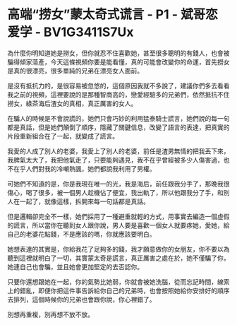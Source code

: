 # 高端“捞女”蒙太奇式谎言 - P1 - 斌哥恋爱学 - BV1G3411S7Ux

為什麼你明知道她是撈女，但你就忍不住喜歡她，甚至很多聰明的有錢人，也會被騙得傾家蕩產，今天這條視頻你要是能看懂，真的可能會改變你的命運，首先撈女是真的很漂亮，很多單純的兄弟在漂亮女人面前。

是沒有抵抗力的，是很容易被忽悠的，這個原因我就不多說了，建議你們多去看看我之前的視頻，這裡要說的是那種智商高的，戀愛經驗多的兄弟們，依然抵抗不住撈女，綠茶海后渣女的真相，真正厲害的女人。

在騙人的時候是不會說謊的，她們只會巧妙的利用猛泰騎士謊言，她們說的每一句都是真話，但是她們顛倒了順序，隱藏了關鍵信息，改變了語言的表達，把真實的片段重新組合在了一起，就變成了謊言。

我愛的人成了別人的老婆，我愛上了別人的老婆，前任是渣男無情的把我丟下來，我脾氣太大了，我把他氣走了，只要能夠遇見，我不在乎曾經被多少人傷害過，也不在乎人們對我的冷嘲熱諷，她們都說我利用了男權。

可她們不知道的是，你是我現在唯一的光，我是海后，前任跟我分手了，那晚我很傷心，喝了很多，被一個男人趁機佔了便宜，我出軌了，所以他跟我分了手，和別人在一起了，就像這樣，拆開來每一句話都是真話。

但是邏輯卻完全不一樣，她們採用了一種避重就輕的方式，用事實去編造一個虛假的謊言，所以當你在聽到女人跟你說，男人要是喜歡一個女人就要疼她，愛她，給自己的老婆花點錢，不是應該的嗎，你就應該要明白。

她想表達的其實是，你給我花了足夠多的錢，我才願意做你的女朋友，你不要以為聽到這裡就明白了一切，其實蒙太奇是謊言，真正厲害之處在於，她不僅騙了你，她連自己也會騙，並且她會更加堅定的去否認你。

只要你還想跟她在一起，你的氣勢比她弱，你就會被她洗腦，從而忘記時間，線索上的錯亂，即便你把這件事告訴給你自己的兄弟時，也會按照她給你安排好的順序去排列，這個時候你的兄弟也會跟你說，你心裡錯了。

別想再重複，別再想不放不放。